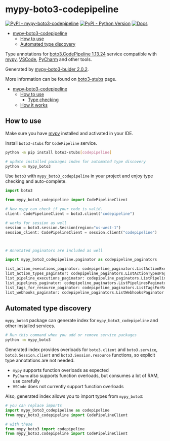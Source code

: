 # mypy-boto3-codepipeline

[![PyPI - mypy-boto3-codepipeline](https://img.shields.io/pypi/v/mypy-boto3-codepipeline.svg?color=blue)](https://pypi.org/project/mypy-boto3-codepipeline)
[![PyPI - Python Version](https://img.shields.io/pypi/pyversions/mypy-boto3-codepipeline.svg?color=blue)](https://pypi.org/project/mypy-boto3-codepipeline)
[![Docs](https://img.shields.io/readthedocs/mypy-boto3-builder.svg?color=blue)](https://mypy-boto3-builder.readthedocs.io/)

- [mypy-boto3-codepipeline](#mypy-boto3-codepipeline)
  - [How to use](#how-to-use)
  - [Automated type discovery](#automated-type-discovery)


Type annotations for
[boto3.CodePipeline 1.13.24](https://boto3.amazonaws.com/v1/documentation/api/1.13.24/reference/services/codepipeline.html#CodePipeline) service
compatible with [mypy](https://github.com/python/mypy), [VSCode](https://code.visualstudio.com/),
[PyCharm](https://www.jetbrains.com/pycharm/) and other tools.

Generated by [mypy-boto3-buider 2.0.2](https://github.com/vemel/mypy_boto3_builder).

More information can be found on [boto3-stubs](https://pypi.org/project/boto3-stubs/) page.

- [mypy-boto3-codepipeline](#mypy-boto3-codepipeline)
  - [How to use](#how-to-use)
    - [Type checking](#type-checking)
  - [How it works](#how-it-works)

## How to use

Make sure you have [mypy](https://github.com/python/mypy) installed and activated in your IDE.

Install `boto3-stubs` for `CodePipeline` service.

```bash
python -m pip install boto3-stubs[codepipeline]

# update installed packages index for automated type discovery
python -m mypy_boto3
```

Use `boto3` with `mypy_boto3_codepipeline` in your project and enjoy type checking and auto-complete.

```python
import boto3

from mypy_boto3_codepipeline import CodePipelineClient

# Now mypy can check if your code is valid.
client: CodePipelineClient = boto3.client("codepipeline")

# works for session as well
session = boto3.session.Session(region="us-west-1")
session_client: CodePipelineClient = session.client("codepipeline")



# Annotated paginators are included as well

import mypy_boto3_codepipeline.paginator as codepipeline_paginators

list_action_executions_paginator: codepipeline_paginators.ListActionExecutionsPaginator = client.get_paginator("list_action_executions")
list_action_types_paginator: codepipeline_paginators.ListActionTypesPaginator = client.get_paginator("list_action_types")
list_pipeline_executions_paginator: codepipeline_paginators.ListPipelineExecutionsPaginator = client.get_paginator("list_pipeline_executions")
list_pipelines_paginator: codepipeline_paginators.ListPipelinesPaginator = client.get_paginator("list_pipelines")
list_tags_for_resource_paginator: codepipeline_paginators.ListTagsForResourcePaginator = client.get_paginator("list_tags_for_resource")
list_webhooks_paginator: codepipeline_paginators.ListWebhooksPaginator = client.get_paginator("list_webhooks")
```

## Automated type discovery

`mypy_boto3` package can generate index for `mypy_boto3_codepipeline` and other installed services.

```bash
# Run this command when you add or remove service packages
python -m mypy_boto3
```

Generated index provides overloads for `boto3.client` and `boto3.service`,
`boto3.Session.client` and `boto3.Session.resource` functions,
so explicit type annotations are not needed.

- `mypy` supports function overloads as expected
- `PyCharm` also supports function overloads, but consumes a lot of RAM, use carefully
- `VSCode` does not currently support function overloads

Also, generated index allows you to import types from `mypy_boto3`:

```python
# you can replace imports
import mypy_boto3_codepipeline as codepipeline
from mypy_boto3_codepipeline import CodePipelineClient

# with these
from mypy_boto3 import codepipeline
from mypy_boto3.codepipeline import CodePipelineClient
```